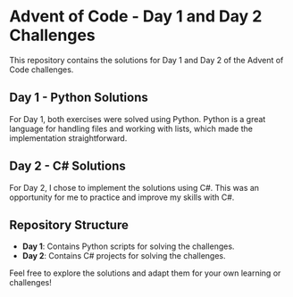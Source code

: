# Advent of Code - Day 1 and Day 2 Challenges

This repository contains the solutions for Day 1 and Day 2 of the Advent of Code challenges.

## Day 1 - Python Solutions
For Day 1, both exercises were solved using Python. Python is a great language for handling files and working with lists, which made the implementation straightforward.

## Day 2 - C# Solutions
For Day 2, I chose to implement the solutions using C#. This was an opportunity for me to practice and improve my skills with C#.

## Repository Structure
- **Day 1**: Contains Python scripts for solving the challenges.
- **Day 2**: Contains C# projects for solving the challenges.

Feel free to explore the solutions and adapt them for your own learning or challenges!
